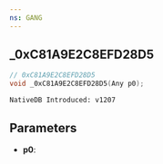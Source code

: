 ```yaml
---
ns: GANG
---
```

## _0xC81A9E2C8EFD28D5

```c
// 0xC81A9E2C8EFD28D5
void _0xC81A9E2C8EFD28D5(Any p0);
```

```
NativeDB Introduced: v1207
```

## Parameters
* **p0**:

